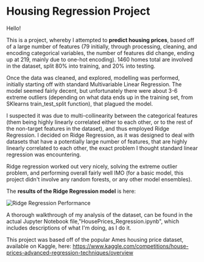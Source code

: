 # Housing Regression Project

Hello! 

This is a project, whereby I attempted to **predict housing prices**, based off of a large number of features (79 initially, through processing, cleaning, and encoding categorical variables, the number of features did change, ending up at 219, mainly due to one-hot encoding). 1460 homes total are involved in the dataset, split 80% into training, and 20% into testing.

Once the data was cleaned, and explored, modelling was performed, initially starting off with standard Multivariable Linear Regression. The model seemed fairly decent, but unfortunately there were about 3-6 extreme outliers (depending on what data ends up in the training set, from SKlearns train_test_split function), that plagued the model. 

I suspected it was due to multi-collinearity between the categorical features (them being highly linearly correlated either to each other, or to the rest of the non-target features in the dataset), and thus employed Ridge Regression. I decided on Ridge Regression, as it was designed to deal with datasets that have a potentially large number of features, that are highly linearly correlated to each other, the exact problem I thought standard linear regression was encountering.

Ridge regression worked out very nicely, solving the extreme outlier problem, and performing overall fairly well IMO (for a basic model, this project didn't involve any  random forests, or any other model ensembles). 

The **results of the Ridge Regression model** is here:

![Ridge Regression Performance]("./images/RidgeRidgePerformance.PNG")

A thorough walkthrough of my analysis of the dataset, can be found in the actual Jupyter Notebook file,"HousePrices_Regression.ipynb", which includes descriptions of what I'm doing, as I do it.

This project was based off of the popular Ames housing price dataset, available on Kaggle, here:
https://www.kaggle.com/competitions/house-prices-advanced-regression-techniques/overview




